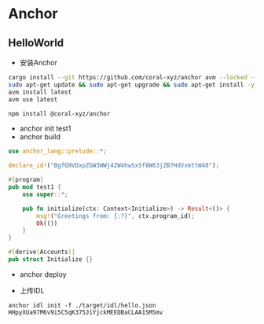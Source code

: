 # Anchor

## HelloWorld


* 安装Anchor

```sh
cargo install --git https://github.com/coral-xyz/anchor avm --locked --force
sudo apt-get update && sudo apt-get upgrade && sudo apt-get install -y pkg-config build-essential libudev-dev libssl-dev
avm install latest
avm use latest

npm install @coral-xyz/anchor
```

* anchor init test1
* anchor build

```rust
use anchor_lang::prelude::*;

declare_id!("BgfQ9VDxpZGW3WWj4ZW4hwSxSf8W63jZB7HdVvmttW48");

#[program]
pub mod test1 {
    use super::*;

    pub fn initialize(ctx: Context<Initialize>) -> Result<()> {
        msg!("Greetings from: {:?}", ctx.program_id);
        Ok(())
    }
}

#[derive(Accounts)]
pub struct Initialize {}
```

* anchor deploy

* 上传IDL

`anchor idl init -f ./target/idl/hello.json HHpyXUa97M6v9i5C5qK375JiYjckMEEDBaCLAA1SMSmv`

<DocsAD/>